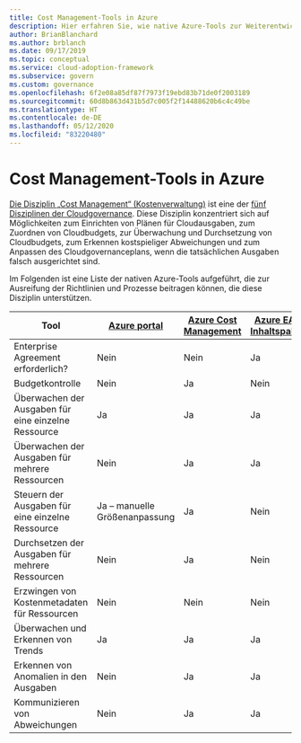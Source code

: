 ```yaml
---
title: Cost Management-Tools in Azure
description: Hier erfahren Sie, wie native Azure-Tools zur Weiterentwicklung von Richtlinien und Prozessen beitragen können, die die Disziplin „Kostenverwaltung“ unterstützen.
author: BrianBlanchard
ms.author: brblanch
ms.date: 09/17/2019
ms.topic: conceptual
ms.service: cloud-adoption-framework
ms.subservice: govern
ms.custom: governance
ms.openlocfilehash: 6f2e08a85df87f7973f19ebd83b71de0f2003189
ms.sourcegitcommit: 60d8b863d431b5d7c005f2f14488620b6c4c49be
ms.translationtype: HT
ms.contentlocale: de-DE
ms.lasthandoff: 05/12/2020
ms.locfileid: "83220480"
---
```

# <a name="cost-management-tools-in-azure"></a>Cost Management-Tools in Azure

[Die Disziplin „Cost Management“ (Kostenverwaltung)](./index.md) ist eine der [fünf Disziplinen der Cloudgovernance](../governance-disciplines.md). Diese Disziplin konzentriert sich auf Möglichkeiten zum Einrichten von Plänen für Cloudausgaben, zum Zuordnen von Cloudbudgets, zur Überwachung und Durchsetzung von Cloudbudgets, zum Erkennen kostspieliger Abweichungen und zum Anpassen des Cloudgovernanceplans, wenn die tatsächlichen Ausgaben falsch ausgerichtet sind.

Im Folgenden ist eine Liste der nativen Azure-Tools aufgeführt, die zur Ausreifung der Richtlinien und Prozesse beitragen können, die diese Disziplin unterstützen.

<!-- TODO: Content packs are deprecated. -->

| Tool | [Azure portal](https://azure.microsoft.com/features/azure-portal)  | [Azure Cost Management](https://docs.microsoft.com/azure/cost-management-billing/cost-management-billing-overview)  | [Azure EA-Inhaltspaket](https://docs.microsoft.com/power-bi/service-connect-to-azure-enterprise)  | [Azure Policy](https://docs.microsoft.com/azure/governance/policy/overview) |
|---------|---------|---------|---------|---------|
| Enterprise Agreement erforderlich?     | Nein         | Nein         | Ja         | Nein         |
| Budgetkontrolle     | Nein         | Ja         | Nein         | Ja         |
| Überwachen der Ausgaben für eine einzelne Ressource    | Ja         | Ja         | Ja         | Nein         |
| Überwachen der Ausgaben für mehrere Ressourcen    | Nein         | Ja        | Ja         | Nein         |
| Steuern der Ausgaben für eine einzelne Ressource     | Ja – manuelle Größenanpassung         | Ja         | Nein         | Ja         |
| Durchsetzen der Ausgaben für mehrere Ressourcen    | Nein         | Ja         | Nein         | Ja         |
| Erzwingen von Kostenmetadaten für Ressourcen    | Nein         | Nein         | Nein         | Ja         |
| Überwachen und Erkennen von Trends     | Ja          | Ja        | Ja         | Nein         |
| Erkennen von Anomalien in den Ausgaben     | Nein         | Ja        | Ja         | Nein        |
| Kommunizieren von Abweichungen     | Nein        | Ja        | Ja        | Nein        |

